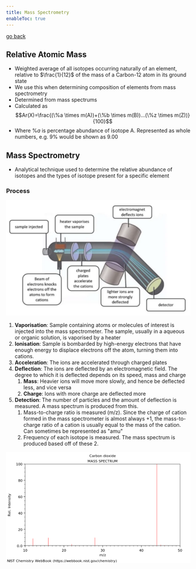 ```yaml
---
title: Mass Spectrometry
enableToc: true
---
```


[go back](Subjects/Chemistry.md)

## Relative Atomic Mass
- Weighted average of all isotopes occurring naturally of an element, relative to $\frac{1}{12}$ of the mass of a Carbon-12 atom in its ground state
- We use this when determining composition of elements from mass spectrometry 
- Determined from mass spectrums
- Calculated as $$Ar(X)=\frac{(\%a \times m(A))+(\%b \times m(B))...(\%z \times m(Z))}{100}$$
- Where $\%a$ is percentage abundance of isotope A. Represented as whole numbers, e.g. 9% would be shown as 9.00

## Mass Spectrometry
- Analytical technique used to determine the relative abundance of isotopes and the types of isotope present for a specific element

### Process
![](11SubjectImages/MassSpectrometry.png)
1. **Vaporisation**: Sample containing atoms or molecules of interest is injected into the mass spectrometer. The sample, usually in a aqueous or organic solution, is vaporised by a heater
2. **Ionisation**: Sample is bombarded by high-energy electrons that have enough energy to displace electrons off the atom, turning them into cations.
3. **Acceleration**: The ions are accelerated through charged plates
4. **Deflection**: The ions are deflected by an electromagnetic field. The degree to which it is deflected depends on its speed, mass and charge
	1. **Mass**: Heavier ions will move more slowly, and hence be deflected less, and vice versa
	2. **Charge**: Ions with more charge are deflected more
5. **Detection**: The number of particles and the amount of deflection is measured. A mass spectrum is produced from this.
	1. Mass-to-charge ratio is measured (m/z). Since the charge of cation formed in the mass spectrometer is almost always +1, the mass-to-charge ratio of a cation is usually equal to the mass of the cation. Can sometimes be represented as "amu"
	2. Frequency of each isotope is measured. The mass spectrum is produced based off of these 2. 


![](11SubjectImages/MassSpectrumCarbonDioxide.png)